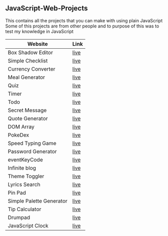 ## JavaScript-Web-Projects

This contains all the projects that you can make with using plain JavaScript
Some of this projects are from other people and to purpose of this was to test my knowledge in JavaScript

| Website          | Link                                | 
| --------         |----------                               |
| Box Shadow Editor       | [live](https://angry-raman-b3b00b.netlify.com)  | 
| Simple Checklist | [live](https://suspicious-hoover-6de470.netlify.com)  | 
| Currency Converter | [live](https://pensive-kepler-210065.netlify.com)  | 
| Meal Generator  | [live](https://eloquent-thompson-828da0.netlify.com)  | 
| Quiz | [live](https://cranky-edison-bc91ed.netlify.com/)  | 
| Timer| [live](https://thirsty-babbage-7ac99a.netlify.com/)  | 
| Todo | [live](https://admiring-dijkstra-bb0b2a.netlify.com/)  | 
| Secret Message  | [live](https://zen-northcutt-8ece3e.netlify.com/)  | 
| Quote Generator | [live](https://suspicious-lumiere-8a855a.netlify.com/)  | 
| DOM Array | [live](https://codepen.io/ZeroineX/full/poJqwmM)  | 
| PokeDex | [live](https://pokedexclonne.netlify.com/)  | 
| Speed Typing Game | [live](https://laughing-babbage-3c01c0.netlify.com/)  | 
| Password Generator | [live](https://mystifying-borg-2f2323.netlify.com/)  | 
| eventKeyCode | [live](https://priceless-mcnulty-559fdc.netlify.com/)  | 
| Infinite blog| [live](https://reverent-benz-144353.netlify.com/)  | 
|Theme Toggler| [live](https://quizzical-colden-775d35.netlify.com/)  | 
|Lyrics Search| [live](https://gallant-jang-863e66.netlify.com/)  | 
|Pin Pad| [live](https://fervent-jackson-efcd83.netlify.com/)  | 
|Simple Palette Generator| [live](https://compassionate-visvesvaraya-2208dd.netlify.com/)  | 
|Tip Calculator | [live](https://adoring-wescoff-60a774.netlify.com/)  | 
|Drumpad | [live](https://adoring-dubinsky-a74658.netlify.com/)  | 
|JavaScript Clock| [live](https://kind-goldberg-4d1e0c.netlify.com/)  | 
